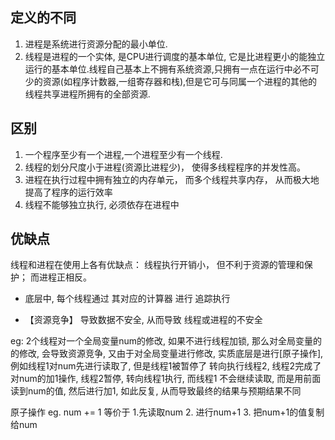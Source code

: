 ## 定义的不同
1. 进程是系统进⾏资源分配的最⼩单位.
2. 线程是进程的⼀个实体, 是CPU进⾏调度的基本单位, 它是⽐进程更⼩的能独⽴运⾏的基本单位.线程⾃⼰基本上不拥有系统资源,只拥有⼀点在运⾏中必不可少的资源(如程序计数器,⼀组寄存器和栈),但是它可与同属⼀个进程的其他的线程共享进程所拥有的全部资源.

## 区别
1. ⼀个程序⾄少有⼀个进程,⼀个进程⾄少有⼀个线程.
2. 线程的划分尺度⼩于进程(资源⽐进程少)， 使得多线程程序的并发性⾼。
3. 进程在执⾏过程中拥有独⽴的内存单元， ⽽多个线程共享内存， 从⽽极⼤地提⾼了程序的运⾏效率
4. 线程不能够独⽴执⾏, 必须依存在进程中

## 优缺点
线程和进程在使⽤上各有优缺点： 线程执⾏开销⼩， 但不利于资源的管理和保护； ⽽进程正相反。

* 底层中, 每个线程通过 其对应的计算器 进行 追踪执行

* 【资源竞争】 导致数据不安全, 从而导致 线程或进程的不安全

eg: 2个线程对一个全局变量num的修改, 如果不进行线程加锁, 那么对全局变量的的修改, 会导致资源竞争,
    又由于对全局变量进行修改, 实质底层是进行[原子操作], 例如线程1对num先进行读取了, 但是线程1被暂停了
    转向执行线程2, 线程2完成了对num的加1操作, 线程2暂停, 转向线程1执行, 而线程1 不会继续读取,
    而是用前面读到num的值, 然后进行加1, 如此反复, 从而导致最终的结果与预期结果不同

原子操作 eg. num += 1
等价于 1.先读取num 2. 进行num+1 3. 把num+1的值复制给num